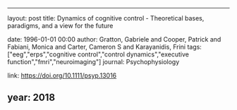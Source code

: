 ---
layout: post
title: Dynamics of cognitive control - Theoretical bases, paradigms, and a view for the future

date: 1996-01-01 00:00
author: Gratton, Gabriele and Cooper, Patrick and Fabiani, Monica and Carter, Cameron S and Karayanidis, Frini
tags: ["eeg","erps","cognitive control","control dynamics","executive function","fmri","neuroimaging"]
journal: Psychophysiology

link: https://doi.org/10.1111/psyp.13016

year: 2018
----